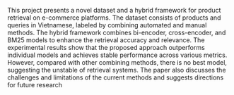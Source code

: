 This project presents a novel dataset and a hybrid framework for product retrieval on e-commerce platforms. The dataset consists of products and queries in Vietnamese, labeled by combining automated and manual methods. The hybrid framework combines bi-encoder, cross-encoder, and BM25 models to enhance the retrieval accuracy and relevance. The experimental results show that the proposed approach outperforms individual models and achieves stable performance across various metrics. However, compared with other combining methods, there is no best model, suggesting the unstable of retrieval systems. The paper also discusses the challenges and limitations of the current methods and suggests directions for future research
